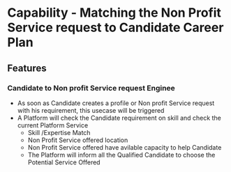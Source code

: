# Capability - Matching the Non Profit Service request to Candidate Career Plan
## Features

### Candidate to Non profit Service request Enginee
  - As soon as Candidate creates a profile or Non profit Service request with his requirement, this usecase will be triggered 
  - A Platform will check the Candidate requirement on skill and check the current Platform Service 
	  - Skill /Expertise Match
	  - Non Profit Service offered location 
	  - Non Profit Service offered  have avilable capacity to help Candidate
	  - The Platform will inform all the Qualified Candidate to choose the Potential Service Offered